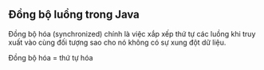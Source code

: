 ## Đồng bộ luồng trong Java

Đồng bộ hóa (synchronized) chính là việc xắp xếp thứ tự các luồng khi truy xuất vào cùng đối tượng sao cho nó không có sự xung đột dữ liệu.

Đồng bộ hóa = thứ tự hóa

